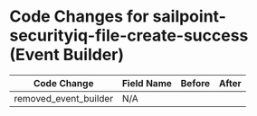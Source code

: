 # Code Changes for sailpoint-securityiq-file-create-success (Event Builder)

| Code Change | Field Name | Before | After |
|-------------|------------|--------|-------|
| removed_event_builder | N/A |  |  |